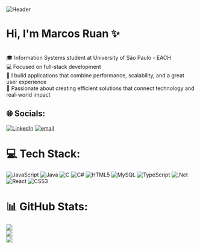 ![Header](https://github.com/user-attachments/assets/29a7a1d1-8c24-49ef-bad1-0d397a21c38c)

# Hi, I'm Marcos Ruan ✨


<br>🎓 Information Systems student at University of São Paulo - EACH<br>💻 Focused on full-stack development<br>🚀 I build applications that combine performance, scalability, and a great user experience<br>🔧 Passionate about creating efficient solutions that connect technology and real-world impact


## 🌐 Socials:
[![LinkedIn](https://img.shields.io/badge/LinkedIn-%230077B5.svg?logo=linkedin&logoColor=white)](https://linkedin.com/in/rmarcosdss) [![email](https://img.shields.io/badge/Email-D14836?logo=gmail&logoColor=white)](mailto:marcos.santos741e@gmail.com) 

# 💻 Tech Stack:
![JavaScript](https://img.shields.io/badge/javascript-%23323330.svg?style=for-the-badge&logo=javascript&logoColor=%23F7DF1E) ![Java](https://img.shields.io/badge/java-%23ED8B00.svg?style=for-the-badge&logo=openjdk&logoColor=white) ![C](https://img.shields.io/badge/c-%2300599C.svg?style=for-the-badge&logo=c&logoColor=white) ![C#](https://img.shields.io/badge/c%23-%23239120.svg?style=for-the-badge&logo=csharp&logoColor=white) ![HTML5](https://img.shields.io/badge/html5-%23E34F26.svg?style=for-the-badge&logo=html5&logoColor=white) ![MySQL](https://img.shields.io/badge/mysql-4479A1.svg?style=for-the-badge&logo=mysql&logoColor=white) ![TypeScript](https://img.shields.io/badge/typescript-%23007ACC.svg?style=for-the-badge&logo=typescript&logoColor=white) ![.Net](https://img.shields.io/badge/.NET-5C2D91?style=for-the-badge&logo=.net&logoColor=white) ![React](https://img.shields.io/badge/react-%2320232a.svg?style=for-the-badge&logo=react&logoColor=%2361DAFB) ![CSS3](https://img.shields.io/badge/css3-%231572B6.svg?style=for-the-badge&logo=css3&logoColor=white)
# 📊 GitHub Stats:
![](https://github-readme-stats.vercel.app/api?username=rMarcosDSS&theme=midnight-purple&hide_border=false&include_all_commits=true&count_private=true)<br/>
![](https://nirzak-streak-stats.vercel.app/?user=rMarcosDSS&theme=midnight-purple&hide_border=false)<br/>
![](https://github-readme-stats.vercel.app/api/top-langs/?username=rMarcosDSS&theme=midnight-purple&hide_border=false&include_all_commits=true&count_private=true&layout=compact)

<!-- Proudly created with GPRM ( https://gprm.itsvg.in ) -->
